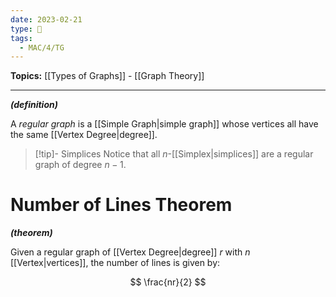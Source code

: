 ```yaml
---
date: 2023-02-21
type: 🧠
tags:
  - MAC/4/TG
---
```


**Topics:** [[Types of Graphs]] - [[Graph Theory]]

---

_**(definition)**_

A _regular graph_ is a [[Simple Graph|simple graph]] whose vertices all have the same [[Vertex Degree|degree]].

> [!tip]- Simplices
> Notice that all $n$-[[Simplex|simplices]] are a regular graph of degree $n-1$.

# Number of Lines Theorem

_**(theorem)**_

Given a regular graph of [[Vertex Degree|degree]] $r$ with $n$ [[Vertex|vertices]], the number of lines is given by:

$$
\frac{nr}{2}
$$

